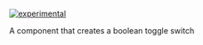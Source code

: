 [![experimental](http://badges.github.io/stability-badges/dist/experimental.svg)](http://github.com/badges/stability-badges)

 A component that creates a boolean toggle switch
